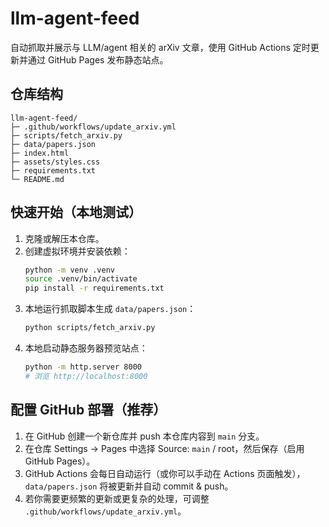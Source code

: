 # llm-agent-feed

自动抓取并展示与 LLM/agent 相关的 arXiv 文章，使用 GitHub Actions 定时更新并通过 GitHub Pages 发布静态站点。

## 仓库结构
```
llm-agent-feed/
├─ .github/workflows/update_arxiv.yml
├─ scripts/fetch_arxiv.py
├─ data/papers.json
├─ index.html
├─ assets/styles.css
├─ requirements.txt
└─ README.md
```

## 快速开始（本地测试）
1. 克隆或解压本仓库。
2. 创建虚拟环境并安装依赖：
   ```bash
   python -m venv .venv
   source .venv/bin/activate
   pip install -r requirements.txt
   ```
3. 本地运行抓取脚本生成 `data/papers.json`：
   ```bash
   python scripts/fetch_arxiv.py
   ```
4. 本地启动静态服务器预览站点：
   ```bash
   python -m http.server 8000
   # 浏览 http://localhost:8000
   ```

## 配置 GitHub 部署（推荐）
1. 在 GitHub 创建一个新仓库并 push 本仓库内容到 `main` 分支。
2. 在仓库 Settings -> Pages 中选择 Source: `main` / root，然后保存（启用 GitHub Pages）。
3. GitHub Actions 会每日自动运行（或你可以手动在 Actions 页面触发），`data/papers.json` 将被更新并自动 commit & push。
4. 若你需要更频繁的更新或更复杂的处理，可调整 `.github/workflows/update_arxiv.yml`。

